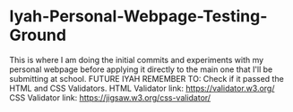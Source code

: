 # Iyah-Personal-Webpage-Testing-Ground
This is where I am doing the initial commits and experiments with my personal webpage before applying it directly to the main one that I'll be submitting at school. FUTURE IYAH REMEMBER TO: Check if it passed the HTML and CSS Validators.  HTML Validator link: https://validator.w3.org/  CSS Validator link: https://jigsaw.w3.org/css-validator/
